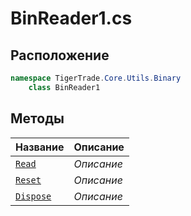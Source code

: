 
# BinReader1.cs
## Расположение
```csharp
namespace TigerTrade.Core.Utils.Binary  
    class BinReader1
```

## Методы
| Название | Описание |
| --- | --- |
| [`Read`](./Методы/Read.md) | *Описание* |
| [`Reset`](./Методы/Reset.md) | *Описание* |
| [`Dispose`](./Методы/Dispose.md) | *Описание* |
